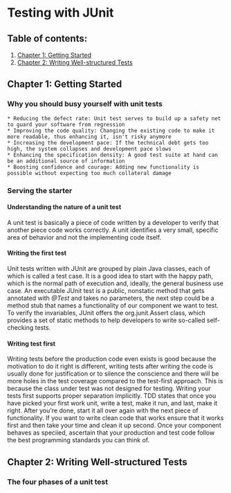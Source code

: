 # Testing with JUnit

## Table of contents:
1. [Chapter 1: Getting Started](#Chapter1)
2. [Chapter 2: Writing Well-structured Tests](#Chapter2)


## Chapter 1: Getting Started<a name="Chapter1"></a>

### Why you should busy yourself with unit tests

    * Reducing the defect rate: Unit test serves to build up a safety net to guard your software from regression
    * Improving the code quality: Changing the existing code to make it more readable, thus enhancing it, isn't risky anymore
    * Increasing the development pace: If the technical debt gets too high, the system collapses and development pace slows
    * Enhancing the specification density: A good test suite at hand can be an additional source of information
    * Boosting confidence and courage: Adding new functionality is possible without expecting too much collateral damage
    
### Serving the starter
#### Understanding the nature of a unit test
A unit test is basically a piece of code written by a developer to verify that another piece code works correctly. A unit
 identifies a very small, specific area of behavior and not the implementing code itself. 

#### Writing the first test
Unit tests written with JUnit are grouped by plain Java classes, each of which is called a test case. It is a good idea to
start with the happy path, which is the normal path of execution and, ideally, the general business use case.
An executable JUnit test is a public, nonstatic method that gets annotated with _@Test_ and takes no parameters, the next
step could be a method stub that names a functionality of our component we want to test. To verify the invariables, JUnit 
offers the org.junit.Assert class, which provides a set of static methods to help developers to write so-called self-checking
tests. 

#### Writing test first
Writing tests before the production code even exists is good because the motivation to do it right is different, writing
tests after writing the code is usually done for justification or to silence the conscience and there will be more holes
in the test coverage compared to the test-first approach. This is because the class under test was not designed for testing.
Writing your tests first supports proper separation implicitly. TDD states that once you have picked your first work unit, 
write a test, make it run, and last, make it right. After you're done, start it all over again with the next piece of
functionality.
If you want to write clean code that works ensure that it works first and then take your time and clean it up second. Once 
your component behaves as speciied, ascertain that your production and test code follow the best programming standards you
 can think of. 
 
## Chapter 2: Writing Well-structured Tests<a name="Chapter2"></a>

### The four phases of a unit test
